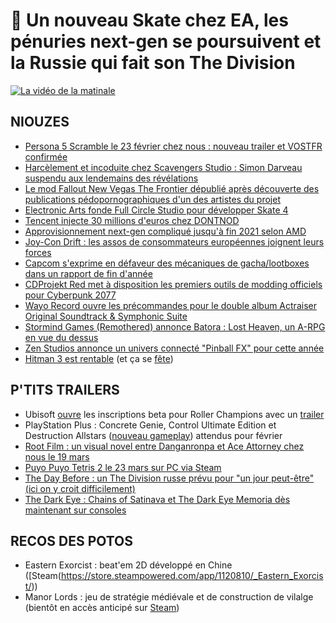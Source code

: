 # 🍳 Un nouveau Skate chez EA, les pénuries next-gen se poursuivent et la Russie qui fait son The Division

[![La vidéo de la matinale](https://img.youtube.com/vi/qaowuoQBD8I/0.jpg)](https://www.youtube.com/watch?v=qaowuoQBD8I)

## NIOUZES

- [Persona 5 Scramble le 23 février chez nous : nouveau trailer et VOSTFR confirmée](https://www.gamekult.com/actualite/persona-5-strikers-ce-sera-pour-le-23-fevrier-2021-sur-ps4-switch-et-steam-3050834071.html)
- [Harcèlement et incoduite chez Scavengers Studio : Simon Darveau suspendu aux lendemains des révélations](https://www.scavengers.ca/general/official-statement/ )
- [Le mod Fallout New Vegas The Frontier dépublié après découverte des publications pédopornographiques d'un des artistes du projet](https://www.pcgamer.com/massive-fallout-new-vegas-mod-the-frontier-taken-offline-by-its-creators/)
- [Electronic Arts fonde Full Circle Studio pour développer Skate 4](https://venturebeat.com/2021/01/27/skate4/)
- [Tencent injecte 30 millions d'euros chez DONTNOD](https://www.actusnews.com/en/DONTNOD-ENTERTAINMENT/pr/2021/01/27/dontnod-announces-a-business-cooperation-agreement-with-tencent-and-the-simultaneous-launch-of-approximately-eur-40-million)
- [Approvisionnement next-gen compliqué jusqu'à fin 2021 selon AMD](https://www.tomshardware.com/news/amd-smashes-earnings-records-again-chip-shortages-to-last-until-second-half-of-2021)
- [Joy-Con Drift : les assos de consommateurs européennes joignent leurs forces](https://www.gamekult.com/actualite/joy-con-drift-les-associations-de-consommateurs-europeennes-se-mobilisent-contre-nintendo-3050835435.html)
- [Capcom s'exprime en défaveur des mécaniques de gacha/lootboxes dans un rapport de fin d'année](https://wccftech.com/capcom-shares-anti-gacha-lootbox-statement-in-2020-annual-report/)
- [CDProjekt Red met à disposition les premiers outils de modding officiels pour Cyberpunk 2077](https://www.gamekult.com/actualite/cyberpunk-2077-cd-projekt-met-a-disposition-les-outils-officiels-de-modding-3050835437.html)
- [Wayo Record ouvre les précommandes pour le double album Actraiser Original Soundtrack & Symphonic Suite](http://www.wayorecords.net/wayo/actraiser-cd/?lang=en)
- [Stormind Games (Remothered) annonce Batora : Lost Heaven, un A-RPG en vue du dessus](https://www.youtube.com/watch?v=Yt51Y_ltFHQ)
- [Zen Studios annonce un univers connecté "Pinball FX" pour cette année](https://twitter.com/zen_studios/status/1354527095930630146)
- [Hitman 3 est rentable](https://www.gamekult.com/actualite/io-interactive-confirme-que-hitman-3-est-deja-rentable-3050835463.html) (et ça se [fête](https://www.polygon.com/2021/1/27/22252650/hitman-3-daniel-rtgamecrowd-stream-freezer-sapienza-challenge))

## P'TITS TRAILERS

- Ubisoft [ouvre](https://www.ubisoft.com/fr-fr/game/roller-champions/beta?ncid=2552-6074---1-eml-31-29-CRMBeta_Batch_Open_Register--1-1-8-0121-6----ID_102733-----&maltcode=brand_C2W_eml_email___ROLLER____&ad) les inscriptions beta pour Roller Champions avec un [trailer](https://www.youtube.com/watch?v=MQRoWQ4tu8)
- PlayStation Plus : Concrete Genie, Control Ultimate Edition et Destruction Allstars ([nouveau gameplay](https://www.youtube.com/watch?v=bf9jML62DZQ)) attendus pour février
- [Root Film : un visual novel entre Danganronpa et Ace Attorney chez nous le 19 mars](https://www.youtube.com/watch?v=hwj7Oud3nc4)
- [Puyo Puyo Tetris 2 le 23 mars sur PC via Steam](https://www.youtube.com/watch?v=za-bo-fHY5k)
- [The Day Before : un The Division russe prévu pour "un jour peut-être" (ici on y croit difficilement)](https://www.youtube.com/watch?v=3RR2EcjQp_g)
- [The Dark Eye : Chains of Satinava et The Dark Eye Memoria dès maintenant sur consoles](https://www.youtube.com/watch?v=8KnRDQJozno)

## RECOS DES POTOS

- Eastern Exorcist : beat'em 2D développé en Chine ([Steam(https://store.steampowered.com/app/1120810/_Eastern_Exorcist/))
- Manor Lords : jeu de stratégie médiévale et de construction de vilalge (bientôt en accès anticipé sur [Steam](https://store.steampowered.com/app/1363080/Manor_Lords/))
